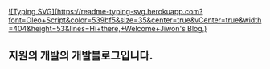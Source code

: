 [![Typing SVG](https://readme-typing-svg.herokuapp.com?font=Oleo+Script&color=539bf5&size=35&center=true&vCenter=true&width=404&height=53&lines=Hi+there,+Welcome+Jiwon's Blog.)](https://git.io/typing-svg)

## 지원의 개발의 개발블로그입니다.
